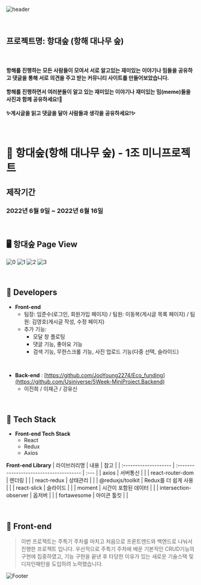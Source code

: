 ![header](https://capsule-render.vercel.app/api?type=slice&color=gradient&height=200&section=header&text=항대숲&fontSize=90&animation=fadeIn&fontAlignY=38&desc=%20&descAlignY=62&descAlign=62)

<br>

## 프로젝트명: 항대숲 (항해 대나무 숲)

<br>

#### 항해를 진행하는 모든 사람들이 모여서 서로 알고있는 재미있는 이야기나 밈들을 공유하고 댓글을 통해 서로 의견을 주고 받는 커뮤니티 사이트를 만들어보았습니다. <br><br> 항해를 진행하면서 여러분들이 알고 있는 재미있는 이야기나 재미있는 밈(meme)들을 사진과 함께 공유하세요!🤗<br><br>✨게시글을 읽고 댓글을 달아 사람들과 생각을 공유하세요!✨

<br>


# 🎋 항대숲(항해 대나무 숲) - 1조 미니프로젝트

## 제작기간
### 2022년 6월 9일 ~ 2022년 6월 16일

<br>

##  🖥️ 항대숲 Page View
![0](https://user-images.githubusercontent.com/68406448/174055364-55559744-d42d-4f2a-ad87-3578f0f35834.gif)
![1](https://user-images.githubusercontent.com/68406448/174055376-7d8ceb1f-ecf0-4ba2-bfe9-ba009d269a10.gif)
![2](https://user-images.githubusercontent.com/68406448/174055494-4de0e0f9-a9a6-447c-b89a-848b95bb77a4.gif)
![3](https://user-images.githubusercontent.com/68406448/174055506-db0340eb-f679-41bf-9898-19f42e03a8d0.gif)

<br>

## 🥇 Developers

- **Front-end**
  - 팀장: 임준수(로그인, 회원가입 페이지) / 팀원: 이동복(게시글 목록 페이지) / 팀원: 김영호(게시글 작성, 수정 페이지)
  - 추가 기능: 
    - 모달 창 플로팅
    - 댓글 기능, 좋아요 기능
    - 검색 기능, 무한스크롤 기능, 사진 업로드 기능(다중 선택, 슬라이드)

<br>

- **Back-end** :  [https://github.com/JooYoung2274/Eco_funding](https://github.com/Usiniverse/5Week-MiniProject.Backend)
  - 이진희 / 이재근 / 강유신

<br>

## 🚀 Tech Stack

- **Front-end Tech Stack**
  - React
  - Redux
  - Axios
  
**Front-end Library**
| 라이브러리명      | 내용                                    | 참고 |
| :-------------------- | :-------------------------------------- | :--- |
| axios                 | 서버통신                                |      |
| react-router-dom      | 렌더링                                  |      |
| react-redux           |  상태관리                               |      |
| @reduxjs/toolkit      |  Redux를 더 쉽게 사용                   |      |
| react-slick           |  슬라이드                               |      |
| moment                |  시간이 포함된 데이터                    |      |
| intersection-observer |   옵저버                                |      |
| fortawesome           |    아이콘 툴킷                          |      |

<br>

## 💬 Front-end
> 이번 프로젝트는 주특기 주차를 마치고 처음으로 프론트엔드와 백엔드로 나눠서 진행한 프로젝트 입니다.
> 우선적으로 주특기 주차에 배운 기본적인 CRUD기능의 구현에 집중하였고,
> 기능 구현을 끝낸 후 타당한 이유가 있는 새로운 기술스택 및 디자인패턴을 도입하려 노력했습니다.
> 
![Footer](https://capsule-render.vercel.app/api?type=waving&color=gradient&height=200&section=footer)
